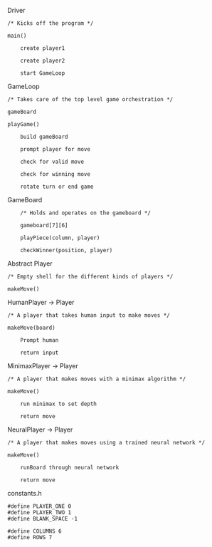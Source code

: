 Driver

	/* Kicks off the program */

	main()

		create player1

		create player2

		start GameLoop

GameLoop

	/* Takes care of the top level game orchestration */

	gameBoard

	playGame()

		build gameBoard

		prompt player for move

		check for valid move

		check for winning move

		rotate turn or end game

GameBoard

		/* Holds and operates on the gameboard */

		gameboard[7][6]

		playPiece(column, player)

		checkWinner(position, player)


Abstract Player

	/* Empty shell for the different kinds of players */

	makeMove()


HumanPlayer -> Player

	/* A player that takes human input to make moves */

	makeMove(board)

		Prompt human

		return input


MinimaxPlayer -> Player

	/* A player that makes moves with a minimax algorithm */

	makeMove()

		run minimax to set depth

		return move


NeuralPlayer -> Player

	/* A player that makes moves using a trained neural network */

	makeMove()

		runBoard through neural network

		return move


constants.h

	#define PLAYER_ONE 0
	#define PLAYER_TWO 1
	#define BLANK_SPACE -1

	#define COLUMNS 6
	#define ROWS 7
